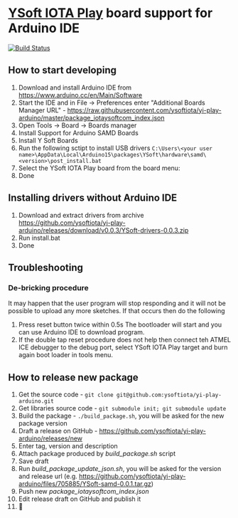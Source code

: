 # [YSoft IOTA Play](https://github.com/ysoftiota/yi-play) board support for Arduino IDE

[![Build Status](https://travis-ci.org/ysoftiota/yi-play-arduino.svg?branch=master)](https://travis-ci.org/ysoftiota/yi-play-arduino)

## How to start developing
1. Download and install Arduino IDE from https://www.arduino.cc/en/Main/Software
2. Start the IDE and in File -> Preferences enter "Additional Boards Manager URL" - https://raw.githubusercontent.com/ysoftiota/yi-play-arduino/master/package_iotaysoftcom_index.json
3. Open Tools -> Board -> Boards manager
4. Install Support for Arduino SAMD Boards
5. Install Y Soft Boards 
6. Run the following sctipt to install USB drivers
`C:\Users\<your user name>\AppData\Local\Arduino15\packages\YSoft\hardware\samd\<version>\post_install.bat`
7. Select the YSoft IOTA Play board from the board menu:
8. Done

## Installing drivers without Arduino IDE
1. Download and extract drivers from archive https://github.com/ysoftiota/yi-play-arduino/releases/download/v0.0.3/YSoft-drivers-0.0.3.zip
2. Run install.bat
3. Done

## Troubleshooting
### De-bricking procedure
It may happen that the user program will stop responding and it will not be possible to upload any more sketches. If that occurs then do the following

1. Press reset button twice within 0.5s  The bootloader will start and you can use Arduino IDE to download program.
1. If the double tap reset procedure does not help then connect teh ATMEL ICE debugger to the debug port, select YSoft IOTA Play target and burn again boot loader in tools menu.

## How to release new package
1. Get the source code - `git clone git@github.com:ysoftiota/yi-play-arduino.git`
1. Get libraries source code - `git submodule init; git submodule update`
1. Build the package - `./build_package.sh`, you will be asked for the new package version
1. Draft a release on GitHub - https://github.com/ysoftiota/yi-play-arduino/releases/new
1. Enter tag, version and description
1. Attach package produced by *build_package.sh* script
1. Save draft
1. Run *build_package_update_json.sh*, you will be asked for the version and release url (e.g. https://github.com/ysoftiota/yi-play-arduino/files/705885/YSoft-samd-0.0.1.tar.gz)
1. Push new *package_iotaysoftcom_index.json*
1. Edit release draft on GitHub and publish it
1. :house_with_garden:
